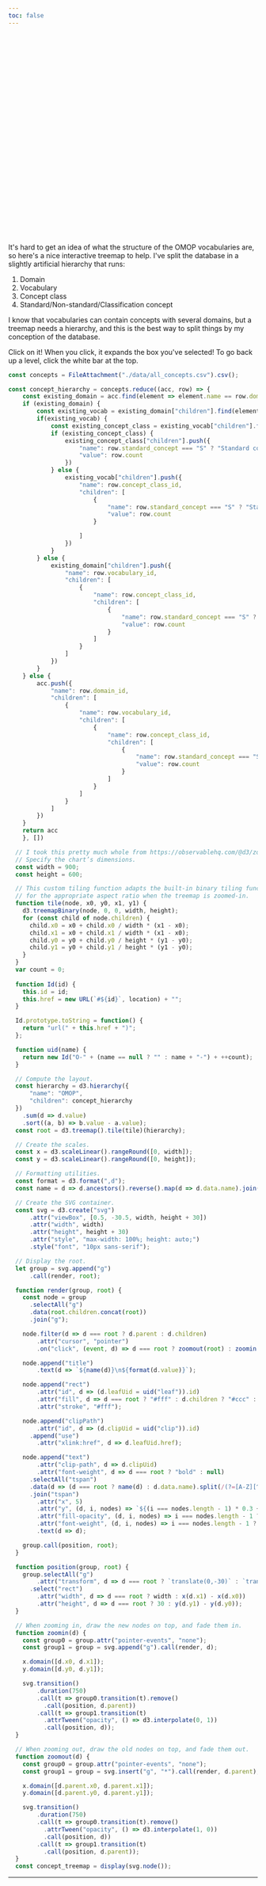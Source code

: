```yaml
---
toc: false
---
```


<div class="hero">
  <h1>Visualising OMOP</h1> 
</div>

It's hard to get an idea of what the structure of the OMOP vocabularies are, so here's a nice interactive treemap to help.
I've split the database in a slightly artificial hierarchy that runs:

1. Domain
2. Vocabulary
3. Concept class
4. Standard/Non-standard/Classification concept

I know that vocabularies can contain concepts with several domains, but a treemap needs a hierarchy, and this is the best way to split things by my conception of the database.

Click on it! When you click, it expands the box you've selected! To go back up a level, click the white bar at the top.
  
```js
const concepts = FileAttachment("./data/all_concepts.csv").csv();
```

```js
const concept_hierarchy = concepts.reduce((acc, row) => {
    const existing_domain = acc.find(element => element.name == row.domain_id);
    if (existing_domain) {
        const existing_vocab = existing_domain["children"].find(element => element.name == row.vocabulary_id);
        if(existing_vocab) {
            const existing_concept_class = existing_vocab["children"].find(element => element.name == row.concept_class_id);
            if (existing_concept_class) {
                existing_concept_class["children"].push({
                    "name": row.standard_concept === "S" ? "Standard concept": row.standard_concept === "C" ? "Classification": "Non-standard concept",
                    "value": row.count
                })
            } else {
                existing_vocab["children"].push({
                    "name": row.concept_class_id,
                    "children": [
                        {
                            "name": row.standard_concept === "S" ? "Standard concept": row.standard_concept === "C" ? "Classification": "Non-standard concept",
                            "value": row.count
                        }

                    ]
                })
            }
        } else {
            existing_domain["children"].push({
                "name": row.vocabulary_id,
                "children": [
                    {
                        "name": row.concept_class_id,
                        "children": [
                            {
                                "name": row.standard_concept === "S" ? "Standard concept": row.standard_concept === "C" ? "Classification": "Non-standard concept",
                                "value": row.count
                            }
                        ]
                    }
                ]
            })
        }
    } else {
        acc.push({
            "name": row.domain_id,
            "children": [
                {
                    "name": row.vocabulary_id,
                    "children": [
                        {
                            "name": row.concept_class_id,
                            "children": [
                                {
                                    "name": row.standard_concept === "S" ? "Standard concept" : row.standard_concept === "C" ? "Classification" : "Non-standard concept",
                                    "value": row.count
                                }
                            ]
                        }
                    ]
                }
            ]
        })
    }
    return acc
    }, [])
```

```js
  // I took this pretty much whole from https://observablehq.com/@d3/zoomable-treemap
  // Specify the chart’s dimensions.
  const width = 900;
  const height = 600;

  // This custom tiling function adapts the built-in binary tiling function
  // for the appropriate aspect ratio when the treemap is zoomed-in.
  function tile(node, x0, y0, x1, y1) {
    d3.treemapBinary(node, 0, 0, width, height);
    for (const child of node.children) {
      child.x0 = x0 + child.x0 / width * (x1 - x0);
      child.x1 = x0 + child.x1 / width * (x1 - x0);
      child.y0 = y0 + child.y0 / height * (y1 - y0);
      child.y1 = y0 + child.y1 / height * (y1 - y0);
    }
  }
  var count = 0;
  
  function Id(id) {
    this.id = id;
    this.href = new URL(`#${id}`, location) + "";
  }

  Id.prototype.toString = function() {
    return "url(" + this.href + ")";
  };

  function uid(name) {
    return new Id("O-" + (name == null ? "" : name + "-") + ++count);
  }

  // Compute the layout.
  const hierarchy = d3.hierarchy({
      "name": "OMOP",
      "children": concept_hierarchy
  })
    .sum(d => d.value)
    .sort((a, b) => b.value - a.value);
  const root = d3.treemap().tile(tile)(hierarchy);

  // Create the scales.
  const x = d3.scaleLinear().rangeRound([0, width]);
  const y = d3.scaleLinear().rangeRound([0, height]);

  // Formatting utilities.
  const format = d3.format(",d");
  const name = d => d.ancestors().reverse().map(d => d.data.name).join("/");

  // Create the SVG container.
  const svg = d3.create("svg")
      .attr("viewBox", [0.5, -30.5, width, height + 30])
      .attr("width", width)
      .attr("height", height + 30)
      .attr("style", "max-width: 100%; height: auto;")
      .style("font", "10px sans-serif");

  // Display the root.
  let group = svg.append("g")
      .call(render, root);

  function render(group, root) {
    const node = group
      .selectAll("g")
      .data(root.children.concat(root))
      .join("g");

    node.filter(d => d === root ? d.parent : d.children)
        .attr("cursor", "pointer")
        .on("click", (event, d) => d === root ? zoomout(root) : zoomin(d));

    node.append("title")
        .text(d => `${name(d)}\n${format(d.value)}`);

    node.append("rect")
        .attr("id", d => (d.leafUid = uid("leaf")).id)
        .attr("fill", d => d === root ? "#fff" : d.children ? "#ccc" : "#ddd")
        .attr("stroke", "#fff");

    node.append("clipPath")
        .attr("id", d => (d.clipUid = uid("clip")).id)
      .append("use")
        .attr("xlink:href", d => d.leafUid.href);

    node.append("text")
        .attr("clip-path", d => d.clipUid)
        .attr("font-weight", d => d === root ? "bold" : null)
      .selectAll("tspan")
      .data(d => (d === root ? name(d) : d.data.name).split(/(?=[A-Z][^A-Z])/g).concat(format(d.value)))
      .join("tspan")
        .attr("x", 5)
        .attr("y", (d, i, nodes) => `${(i === nodes.length - 1) * 0.3 + 1.1 + i * 0.7}em`)
        .attr("fill-opacity", (d, i, nodes) => i === nodes.length - 1 ? 0.7 : null)
        .attr("font-weight", (d, i, nodes) => i === nodes.length - 1 ? "normal" : null)
        .text(d => d);

    group.call(position, root);
  }

  function position(group, root) {
    group.selectAll("g")
        .attr("transform", d => d === root ? `translate(0,-30)` : `translate(${x(d.x0)},${y(d.y0)})`)
      .select("rect")
        .attr("width", d => d === root ? width : x(d.x1) - x(d.x0))
        .attr("height", d => d === root ? 30 : y(d.y1) - y(d.y0));
  }

  // When zooming in, draw the new nodes on top, and fade them in.
  function zoomin(d) {
    const group0 = group.attr("pointer-events", "none");
    const group1 = group = svg.append("g").call(render, d);

    x.domain([d.x0, d.x1]);
    y.domain([d.y0, d.y1]);

    svg.transition()
        .duration(750)
        .call(t => group0.transition(t).remove()
          .call(position, d.parent))
        .call(t => group1.transition(t)
          .attrTween("opacity", () => d3.interpolate(0, 1))
          .call(position, d));
  }

  // When zooming out, draw the old nodes on top, and fade them out.
  function zoomout(d) {
    const group0 = group.attr("pointer-events", "none");
    const group1 = group = svg.insert("g", "*").call(render, d.parent);

    x.domain([d.parent.x0, d.parent.x1]);
    y.domain([d.parent.y0, d.parent.y1]);

    svg.transition()
        .duration(750)
        .call(t => group0.transition(t).remove()
          .attrTween("opacity", () => d3.interpolate(1, 0))
          .call(position, d))
        .call(t => group1.transition(t)
          .call(position, d.parent));
  }
  const concept_treemap = display(svg.node());
```
---

<style>

.hero {
  display: flex;
  flex-direction: column;
  align-items: center;
  font-family: var(--sans-serif);
  margin: 4rem 0 8rem;
  text-wrap: balance;
  text-align: center;
}

.hero h1 {
  margin: 1rem 0;
  padding: 1rem 0;
  max-width: none;
  font-size: 14vw;
  font-weight: 900;
  line-height: 1;
  background: linear-gradient(30deg, var(--theme-foreground-focus), currentColor);
  -webkit-background-clip: text;
  -webkit-text-fill-color: transparent;
  background-clip: text;
}

.hero h2 {
  margin: 0;
  max-width: 34em;
  font-size: 20px;
  font-style: initial;
  font-weight: 500;
  line-height: 1.5;
  color: var(--theme-foreground-muted);
}

@media (min-width: 640px) {
  .hero h1 {
    font-size: 90px;
  }
}

</style>
